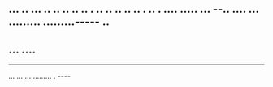 ... .. ... .. .. .. .. .. . .. .. .. .. .. . .. . .... 
..... ...
--.. ....
... 
.........
.........-----
.. 
---
... ....
----------
-----
... ... ............. . ----
